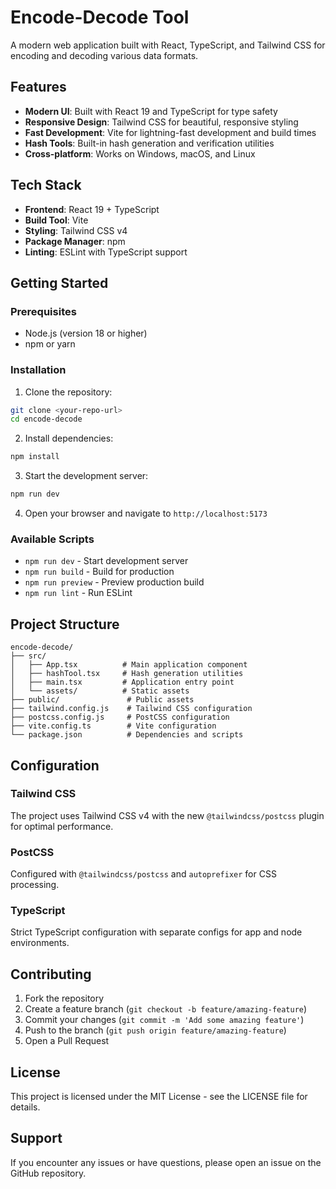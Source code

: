 # Encode-Decode Tool

A modern web application built with React, TypeScript, and Tailwind CSS for encoding and decoding various data formats.

## Features

- **Modern UI**: Built with React 19 and TypeScript for type safety
- **Responsive Design**: Tailwind CSS for beautiful, responsive styling
- **Fast Development**: Vite for lightning-fast development and build times
- **Hash Tools**: Built-in hash generation and verification utilities
- **Cross-platform**: Works on Windows, macOS, and Linux

## Tech Stack

- **Frontend**: React 19 + TypeScript
- **Build Tool**: Vite
- **Styling**: Tailwind CSS v4
- **Package Manager**: npm
- **Linting**: ESLint with TypeScript support

## Getting Started

### Prerequisites

- Node.js (version 18 or higher)
- npm or yarn

### Installation

1. Clone the repository:

```bash
git clone <your-repo-url>
cd encode-decode
```

2. Install dependencies:

```bash
npm install
```

3. Start the development server:

```bash
npm run dev
```

4. Open your browser and navigate to `http://localhost:5173`

### Available Scripts

- `npm run dev` - Start development server
- `npm run build` - Build for production
- `npm run preview` - Preview production build
- `npm run lint` - Run ESLint

## Project Structure

```
encode-decode/
├── src/
│   ├── App.tsx          # Main application component
│   ├── hashTool.tsx     # Hash generation utilities
│   ├── main.tsx         # Application entry point
│   └── assets/          # Static assets
├── public/               # Public assets
├── tailwind.config.js    # Tailwind CSS configuration
├── postcss.config.js     # PostCSS configuration
├── vite.config.ts        # Vite configuration
└── package.json          # Dependencies and scripts
```

## Configuration

### Tailwind CSS

The project uses Tailwind CSS v4 with the new `@tailwindcss/postcss` plugin for optimal performance.

### PostCSS

Configured with `@tailwindcss/postcss` and `autoprefixer` for CSS processing.

### TypeScript

Strict TypeScript configuration with separate configs for app and node environments.

## Contributing

1. Fork the repository
2. Create a feature branch (`git checkout -b feature/amazing-feature`)
3. Commit your changes (`git commit -m 'Add some amazing feature'`)
4. Push to the branch (`git push origin feature/amazing-feature`)
5. Open a Pull Request

## License

This project is licensed under the MIT License - see the LICENSE file for details.

## Support

If you encounter any issues or have questions, please open an issue on the GitHub repository.

